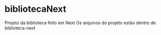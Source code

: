 # bibliotecaNext
Projeto da biblioteca feito em Next
Os arquivos do projeto estão dentro de biblioteca-next
